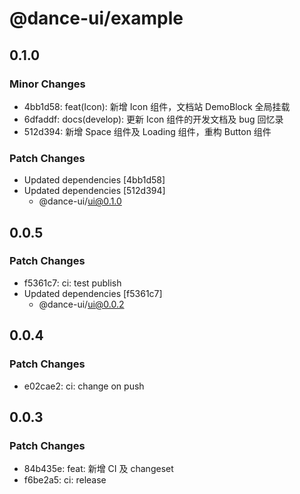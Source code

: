 # @dance-ui/example

## 0.1.0

### Minor Changes

- 4bb1d58: feat(Icon): 新增 Icon 组件，文档站 DemoBlock 全局挂载
- 6dfaddf: docs(develop): 更新 Icon 组件的开发文档及 bug 回忆录
- 512d394: 新增 Space 组件及 Loading 组件，重构 Button 组件

### Patch Changes

- Updated dependencies [4bb1d58]
- Updated dependencies [512d394]
  - @dance-ui/ui@0.1.0

## 0.0.5

### Patch Changes

- f5361c7: ci: test publish
- Updated dependencies [f5361c7]
  - @dance-ui/ui@0.0.2

## 0.0.4

### Patch Changes

- e02cae2: ci: change on push

## 0.0.3

### Patch Changes

- 84b435e: feat: 新增 CI 及 changeset
- f6be2a5: ci: release
